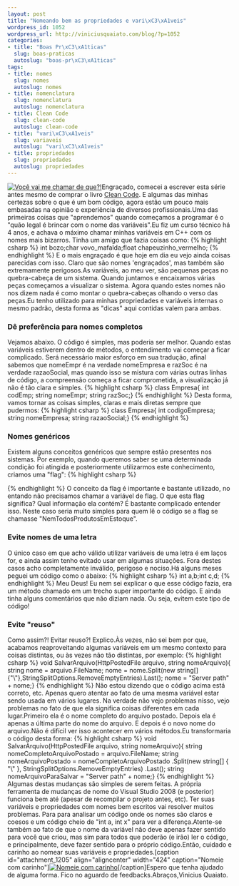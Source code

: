 ```yaml
--- 
layout: post
title: "Nomeando bem as propriedades e vari\xC3\xA1veis"
wordpress_id: 1052
wordpress_url: http://viniciusquaiato.com/blog/?p=1052
categories: 
- title: "Boas Pr\xC3\xA1ticas"
  slug: boas-praticas
  autoslug: "boas-pr\xC3\xA1ticas"
tags: 
- title: nomes
  slug: nomes
  autoslug: nomes
- title: nomenclatura
  slug: nomenclatura
  autoslug: nomenclatura
- title: Clean Code
  slug: clean-code
  autoslug: clean-code
- title: "vari\xC3\xA1veis"
  slug: variaveis
  autoslug: "vari\xC3\xA1veis"
- title: propriedades
  slug: propriedades
  autoslug: propriedades
---
```

[![](http://viniciusquaiato.com/blog/wp-content/uploads/2010/07/060babyL_468x523-268x300.jpg "Você vai me chamar de que?!")](http://viniciusquaiato.com/blog/wp-content/uploads/2010/07/060babyL_468x523.jpg)Engraçado, comecei a escrever esta série antes mesmo de comprar o livro [Clean Code](http://viniciusquaiato.com/blog/dica-de-leitura-clean-code/). E algumas das minhas certezas sobre o que é um bom código, agora estão um pouco mais embasadas na opinião e experiência de diversos profissionais.Uma das primeiras coisas que "aprendemos" quando começamos a programar é o "quão legal é brincar com o nome das variáveis".Eu fiz um curso técnico há 4 anos, e achava o máximo chamar minhas variáveis em C++ com os nomes mais bizarros. Tinha um amigo que fazia coisas como:
{% highlight csharp %}
int bozo;char vovo_mafalda;float chapeuzinho_vermelho;
{% endhighlight %}
E o mais engraçado é que hoje em dia eu vejo ainda coisas parecidas com isso. Claro que são nomes 'engraçados', mas também são extremamente perigosos.As variáveis, ao meu ver, são pequenas peças no quebra-cabeça de um sistema. Quando juntamos e encaixamos várias peças começamos a visualizar o sistema. Agora quando estes nomes não nos dizem nada é como montar o quebra-cabeças olhando o verso das peças.Eu tenho utilizado para minhas propriedades e variáveis internas o mesmo padrão, desta forma as "dicas" aqui contidas valem para ambas.

### Dê preferência para nomes completos
Vejamos abaixo. O código é simples, mas poderia ser melhor. Quando estas variáveis estiverem dentro de métodos, o entendimento vai começar a ficar complicado. Será necessário maior esforço em sua tradução, afinal sabemos que nomeEmpr é na verdade nomeEmpresa e razSoc é na verdade razaoSocial, mas quando isso se mistura com várias outras linhas de código, a compreensão começa a ficar comprometida, a visualização já não é tão clara e simples.
{% highlight csharp %}
class Empresa{    int codEmp;    string nomeEmpr;    string razSoc;}
{% endhighlight %}
Desta forma, vamos tornar as coisas simples, claras e mais diretas sempre que pudermos:
{% highlight csharp %}
class Empresa{    int codigoEmpresa;    string nomeEmpresa;    string razaoSocial;}
{% endhighlight %}


### Nomes genéricos
Existem alguns conceitos genéricos que sempre estão presentes nos sistemas. Por exemplo, quando queremos saber se uma determinada condição foi atingida e posteriormente utilizarmos este conhecimento, criamos uma "flag":
{% highlight csharp %}

{% endhighlight %}
O conceito da flag é importante e bastante utilizado, no entando não precisamos chamar a variável de flag. O que esta flag significa? Qual informação ela contém? É bastante complicado entender isso. Neste caso seria muito simples para quem lê o código se a flag se chamasse "NemTodosProdutosEmEstoque".

### Evite nomes de uma letra
O único caso em que acho válido utilizar variáveis de uma letra é em laços for, e ainda assim tenho evitado usar em algumas situações. Fora destes casos acho completamente inválido, perigoso e nociso.Há alguns meses peguei um código como o abaixo:
{% highlight csharp %}
int a,b;int c,d;
{% endhighlight %}
Meu Deus! Eu nem sei explicar o que esse código fazia, era um método chamado em um trecho super importante do código. E ainda tinha alguns comentários que não diziam nada. Ou seja, evitem este tipo de código!

### Evite "reuso"
Como assim?! Evitar reuso?! Explico.Às vezes, não sei bem por que, acabamos reaproveitando algumas variáveis em um mesmo contexto para coisas distintas, ou às vezes não tão distintas, por exemplo:
{% highlight csharp %}
void SalvarArquivo(HttpPostedFile arquivo, string nomeArquivo){    string nome = arquivo.FileName;    nome = nome.Split(new string[]{"\\"},StringSplitOptions.RemoveEmptyEntries).Last();    nome = "Server path" + nome;}
{% endhighlight %}
Não estou dizendo que o código acima está correto, etc. Apenas quero atentar ao fato de uma mesma variável estar sendo usada em vários lugares. Na verdade não vejo problemas nisso, vejo problemas no fato de que ela significa coisas diferentes em cada lugar.Primeiro ela é o nome completo do arquivo postado. Depois ela é apenas a última parte do nome do arquivo. E depois é o novo nome do arquivo.Não é difícil ver isso acontecer em vários métodos.Eu transformaria o código desta forma:
{% highlight csharp %}
void SalvarArquivo(HttpPostedFile arquivo, string nomeArquivo){    string nomeCompletoArquivoPostado = arquivo.FileName;    string nomeArquivoPostado = nomeCompletoArquivoPostado                                .Split(new string[] { "\\" }, StringSplitOptions.RemoveEmptyEntries)                                .Last();    string nomeArquivoParaSalvar = "Server path" + nome;}
{% endhighlight %}
Algumas destas mudanças são simples de serem feitas. A própria ferramenta de mudanças de nome do Visual Studio 2008 (e posterior) funciona bem até (apesar de recompilar o projeto antes, etc). Ter suas variáveis e propriedades com nomes bem escritos vai resolver muitos problemas. Para para analisar um código onde os nomes são claros e coesos e um código cheio de "int a, int x" para ver a diferença.Atente-se também ao fato de que o nome da variável não deve apenas fazer sentido para você que criou, mas sim para todos que poderão (e irão) ler o código, e principalmente, deve fazer sentido para o próprio código.Então, cuidado e carinho ao nomear suas variáveis e propriedades.[caption id="attachment_1205" align="aligncenter" width="424" caption="Nomeie com carinho"][![Nomeie com carinho](http://viniciusquaiato.com/blog/wp-content/uploads/2010/07/BabyNames_NameTag.jpg "Nomeie com carinho")](http://viniciusquaiato.com/blog/wp-content/uploads/2010/07/BabyNames_NameTag.jpg)[/caption]Espero que tenha ajudado de alguma forma. Fico no aguardo de feedbacks.Abraços,Vinicius Quaiato.

